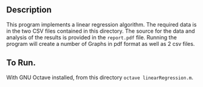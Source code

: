 ## Description
This program implements a linear regression algorithm. The required data is in the two CSV files contained in this directory. The source for the data and analysis of the results is provided in the `report.pdf` file. Running the program will create a number of Graphs in pdf format as well as 2 csv files. 

## To Run. 
With GNU Octave installed, from this directory `octave linearRegression.m`. 

